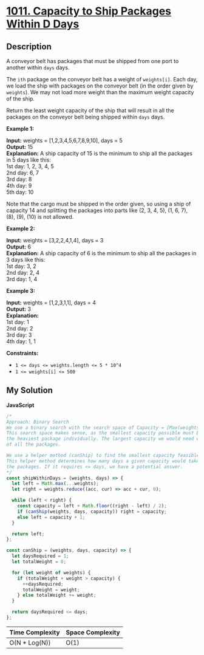 # [1011. Capacity to Ship Packages Within D Days](https://leetcode.com/problems/capacity-to-ship-packages-within-d-days)

## Description

A conveyor belt has packages that must be shipped from one port to another within `days` days.

The `ith` package on the conveyor belt has a weight of `weights[i]`. Each day, we load the ship with packages on the conveyor belt (in the order given by `weights`). We may not load more weight than the maximum weight capacity of the ship.

Return the least weight capacity of the ship that will result in all the packages on the conveyor belt being shipped within `days` days.

**Example 1:**

**Input:** weights = \[1,2,3,4,5,6,7,8,9,10\], days = 5  
**Output:** 15  
**Explanation:** A ship capacity of 15 is the minimum to ship all the packages in 5 days like this:  
1st day: 1, 2, 3, 4, 5  
2nd day: 6, 7  
3rd day: 8  
4th day: 9  
5th day: 10

Note that the cargo must be shipped in the order given, so using a ship of capacity 14 and splitting the packages into parts like (2, 3, 4, 5), (1, 6, 7), (8), (9), (10) is not allowed.

**Example 2:**

**Input:** weights = \[3,2,2,4,1,4\], days = 3  
**Output:** 6  
**Explanation:** A ship capacity of 6 is the minimum to ship all the packages in 3 days like this:  
1st day: 3, 2  
2nd day: 2, 4  
3rd day: 1, 4

**Example 3:**

**Input:** weights = \[1,2,3,1,1\], days = 4  
**Output:** 3  
**Explanation:**  
1st day: 1  
2nd day: 2  
3rd day: 3  
4th day: 1, 1

**Constraints:**

- `1 <= days <= weights.length <= 5 * 10^4`
- `1 <= weights[i] <= 500`

## My Solution

**JavaScript**

```js
/*
Approach: Binary Search
We use a binary search with the search space of Capacity = [Max(weights), Sum(weights)].
This search space makes sense, as the smallest capacity possible must be enough to hold
the heaviest package individually. The largest capacity we would need would be the sum
of all the packages.

We use a helper method (canShip) to find the smallest capacity feasible.
This helper method determines how many days a given capacity would take to ship
the packages. If it requires <= days, we have a potential answer.
*/
const shipWithinDays = (weights, days) => {
  let left = Math.max(...weights);
  let right = weights.reduce((acc, cur) => acc + cur, 0);

  while (left < right) {
    const capacity = left + Math.floor((right - left) / 2);
    if (canShip(weights, days, capacity)) right = capacity;
    else left = capacity + 1;
  }

  return left;
};

const canShip = (weights, days, capacity) => {
  let daysRequired = 1;
  let totalWeight = 0;

  for (let weight of weights) {
    if (totalWeight + weight > capacity) {
      ++daysRequired;
      totalWeight = weight;
    } else totalWeight += weight;
  }

  return daysRequired <= days;
};
```

| Time Complexity | Space Complexity |
| --------------- | ---------------- |
| O(N \* Log(N))  | O(1)             |
